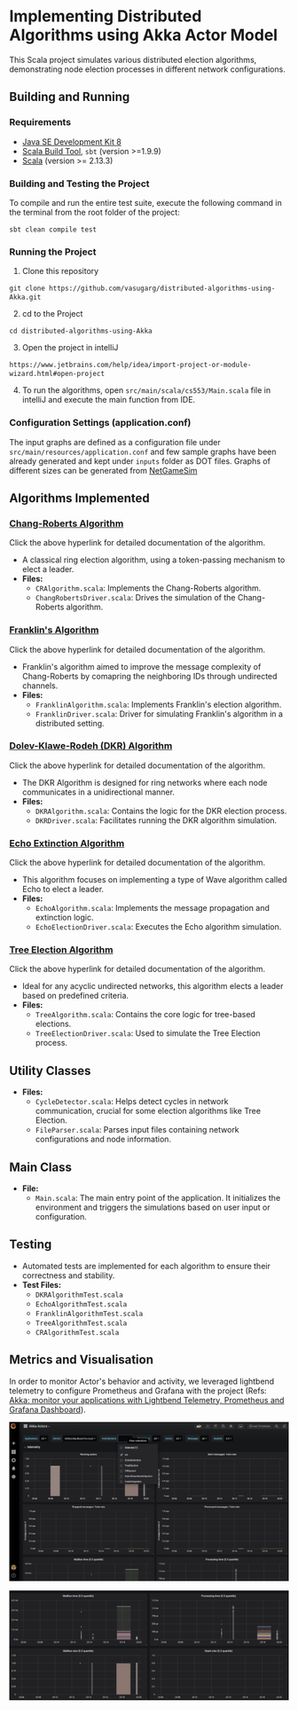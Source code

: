 # Implementing Distributed Algorithms using Akka Actor Model

This Scala project simulates various distributed election algorithms, demonstrating node election processes in different network configurations. 

## Building and Running 

### Requirements

* [Java SE Development Kit 8](http://www.oracle.com/technetwork/java/javase/downloads/jdk8-downloads-2133151.html)
* [Scala Build Tool](https://www.scala-sbt.org/), `sbt` (version >=1.9.9)
* [Scala](https://www.scala-lang.org/download/) (version >= 2.13.3)

### Building and Testing the Project

To compile and run the entire test suite, execute the following command in the terminal from the root folder of the project:

```
sbt clean compile test
```

### Running the Project

1) Clone this repository

```
git clone https://github.com/vasugarg/distributed-algorithms-using-Akka.git
```
2) cd to the Project
```
cd distributed-algorithms-using-Akka
```
3) Open the project in intelliJ
```
https://www.jetbrains.com/help/idea/import-project-or-module-wizard.html#open-project
```
4) To run the algorithms, open `src/main/scala/cs553/Main.scala` file in intelliJ and execute the main function from IDE.

### Configuration Settings (application.conf)

The input graphs are defined as a configuration file under `src/main/resources/application.conf` and few sample graphs have been already generated and kept under `inputs` folder as DOT files. Graphs of different sizes can be generated from [NetGameSim](https://github.com/0x1DOCD00D/NetGameSim) 

## Algorithms Implemented

### [Chang-Roberts Algorithm](./src/main/scala/cs553/Algorithms/Election/ChangRoberts/ChangRoberts.md)
Click the above hyperlink for detailed documentation of the algorithm.
  - A classical ring election algorithm, using a token-passing mechanism to elect a leader.
  - **Files:**
    - `CRAlgorithm.scala`: Implements the Chang-Roberts algorithm.
    - `ChangRobertsDriver.scala`: Drives the simulation of the Chang-Roberts algorithm.
   
### [Franklin's Algorithm](./src/main/scala/cs553/Algorithms/Election/Franklin/Franklin.md)
Click the above hyperlink for detailed documentation of the algorithm.
  - Franklin's algorithm aimed to improve the message complexity of Chang-Roberts by comapring the neighboring IDs through undirected channels.
  - **Files:**
    - `FranklinAlgorithm.scala`: Implements Franklin's election algorithm.
    - `FranklinDriver.scala`: Driver for simulating Franklin's algorithm in a distributed setting.

### [Dolev-Klawe-Rodeh (DKR) Algorithm](./src/main/scala/cs553/Algorithms/Election/DolevKlaweRodeh/DolevKlaweRodeh.md)
Click the above hyperlink for detailed documentation of the algorithm.
  - The DKR Algorithm is designed for ring networks where each node communicates in a unidirectional manner.
  - **Files:**
    - `DKRAlgorithm.scala`: Contains the logic for the DKR election process.
    - `DKRDriver.scala`: Facilitates running the DKR algorithm simulation.

### [Echo Extinction Algorithm](./src/main/scala/cs553/Algorithms/Election/EchoExtinction/EchoExtinction.md)
Click the above hyperlink for detailed documentation of the algorithm.
  - This algorithm focuses on implementing a type of Wave algorithm called Echo to elect a leader.
  - **Files:**
    - `EchoAlgorithm.scala`: Implements the message propagation and extinction logic.
    - `EchoElectionDriver.scala`: Executes the Echo algorithm simulation.

### [Tree Election Algorithm](./src/main/scala/cs553/Algorithms/Election/TreeElection/TreeElection.md)
Click the above hyperlink for detailed documentation of the algorithm.
  - Ideal for any acyclic undirected networks, this algorithm elects a leader based on predefined criteria.
  - **Files:**
    - `TreeAlgorithm.scala`: Contains the core logic for tree-based elections.
    - `TreeElectionDriver.scala`: Used to simulate the Tree Election process.

## Utility Classes
- **Files:**
  - `CycleDetector.scala`: Helps detect cycles in network communication, crucial for some election algorithms like Tree Election.
  - `FileParser.scala`: Parses input files containing network configurations and node information.

## Main Class
- **File:**
  - `Main.scala`: The main entry point of the application. It initializes the environment and triggers the simulations based on user input or configuration.

## Testing
- Automated tests are implemented for each algorithm to ensure their correctness and stability.
- **Test Files:**
  - `DKRAlgorithmTest.scala`
  - `EchoAlgorithmTest.scala`
  - `FranklinAlgorithmTest.scala`
  - `TreeAlgorithmTest.scala`
  - `CRAlgorithmTest.scala`

## Metrics and Visualisation
In order to monitor Actor's behavior and activity, we leveraged lightbend telemetry to configure Prometheus and Grafana with the project (Refs: [Akka: monitor your applications with Lightbend Telemetry, Prometheus and Grafana Dashboard](https://medium.com/akka-scala/akka-monitor-your-applications-with-lightbend-telemetry-prometheus-and-grafana-dashboard-1b7353e281c1)).

![Akka_Dashboard](./images/Akka_Actors_Dashboard_1.png)

![Akka_Dashboard](./images/Akka_Actors_Dashboard_2.png)
